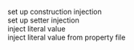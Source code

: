 set up construction injection  
set up setter injection  
inject literal value  
inject literal value from property file  
